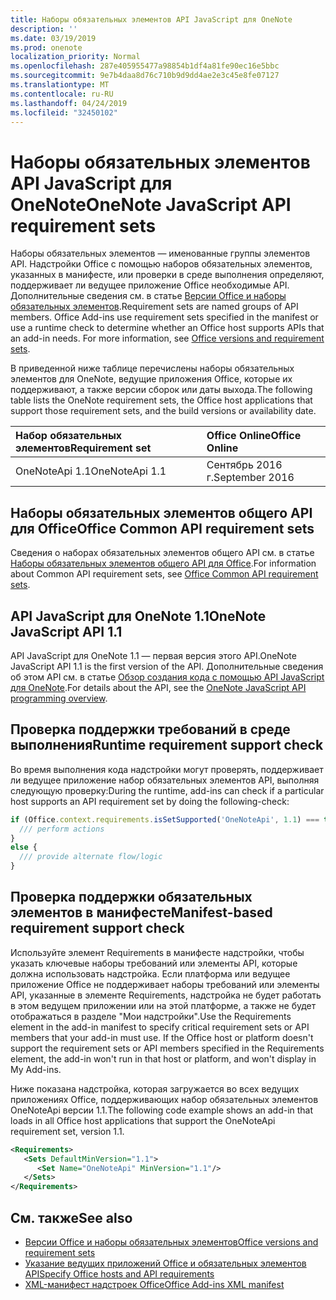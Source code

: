 ```yaml
---
title: Наборы обязательных элементов API JavaScript для OneNote
description: ''
ms.date: 03/19/2019
ms.prod: onenote
localization_priority: Normal
ms.openlocfilehash: 287e405955477a98854b1df4a81fe90ec16e5bbc
ms.sourcegitcommit: 9e7b4daa8d76c710b9d9dd4ae2e3c45e8fe07127
ms.translationtype: MT
ms.contentlocale: ru-RU
ms.lasthandoff: 04/24/2019
ms.locfileid: "32450102"
---
```

# <a name="onenote-javascript-api-requirement-sets"></a><span data-ttu-id="e2768-102">Наборы обязательных элементов API JavaScript для OneNote</span><span class="sxs-lookup"><span data-stu-id="e2768-102">OneNote JavaScript API requirement sets</span></span>

<span data-ttu-id="e2768-p101">Наборы обязательных элементов — именованные группы элементов API. Надстройки Office с помощью наборов обязательных элементов, указанных в манифесте, или проверки в среде выполнения определяют, поддерживает ли ведущее приложение Office необходимые API. Дополнительные сведения см. в статье [Версии Office и наборы обязательных элементов](/office/dev/add-ins/develop/office-versions-and-requirement-sets).</span><span class="sxs-lookup"><span data-stu-id="e2768-p101">Requirement sets are named groups of API members. Office Add-ins use requirement sets specified in the manifest or use a runtime check to determine whether an Office host supports APIs that an add-in needs. For more information, see [Office versions and requirement sets](/office/dev/add-ins/develop/office-versions-and-requirement-sets).</span></span>

<span data-ttu-id="e2768-106">В приведенной ниже таблице перечислены наборы обязательных элементов для OneNote, ведущие приложения Office, которые их поддерживают, а также версии сборок или даты выхода.</span><span class="sxs-lookup"><span data-stu-id="e2768-106">The following table lists the OneNote requirement sets, the Office host applications that support those requirement sets, and the build versions or availability date.</span></span>

|  <span data-ttu-id="e2768-107">Набор обязательных элементов</span><span class="sxs-lookup"><span data-stu-id="e2768-107">Requirement set</span></span>  |  <span data-ttu-id="e2768-108">Office Online</span><span class="sxs-lookup"><span data-stu-id="e2768-108">Office Online</span></span> | 
|:-----|:-----|
| <span data-ttu-id="e2768-109">OneNoteApi 1.1</span><span class="sxs-lookup"><span data-stu-id="e2768-109">OneNoteApi 1.1</span></span>  | <span data-ttu-id="e2768-110">Сентябрь 2016 г.</span><span class="sxs-lookup"><span data-stu-id="e2768-110">September 2016</span></span> |  

## <a name="office-common-api-requirement-sets"></a><span data-ttu-id="e2768-111">Наборы обязательных элементов общего API для Office</span><span class="sxs-lookup"><span data-stu-id="e2768-111">Office Common API requirement sets</span></span>

<span data-ttu-id="e2768-112">Сведения о наборах обязательных элементов общего API см. в статье [Наборы обязательных элементов общего API для Office](office-add-in-requirement-sets.md).</span><span class="sxs-lookup"><span data-stu-id="e2768-112">For information about Common API requirement sets, see [Office Common API requirement sets](office-add-in-requirement-sets.md).</span></span>

## <a name="onenote-javascript-api-11"></a><span data-ttu-id="e2768-113">API JavaScript для OneNote 1.1</span><span class="sxs-lookup"><span data-stu-id="e2768-113">OneNote JavaScript API 1.1</span></span> 

<span data-ttu-id="e2768-114">API JavaScript для OneNote 1.1 — первая версия этого API.</span><span class="sxs-lookup"><span data-stu-id="e2768-114">OneNote JavaScript API 1.1 is the first version of the API.</span></span> <span data-ttu-id="e2768-115">Дополнительные сведения об этом API см. в статье [Обзор создания кода с помощью API JavaScript для OneNote](/office/dev/add-ins/onenote/onenote-add-ins-programming-overview).</span><span class="sxs-lookup"><span data-stu-id="e2768-115">For details about the API, see the [OneNote JavaScript API programming overview](/office/dev/add-ins/onenote/onenote-add-ins-programming-overview).</span></span>

## <a name="runtime-requirement-support-check"></a><span data-ttu-id="e2768-116">Проверка поддержки требований в среде выполнения</span><span class="sxs-lookup"><span data-stu-id="e2768-116">Runtime requirement support check</span></span>

<span data-ttu-id="e2768-117">Во время выполнения кода надстройки могут проверять, поддерживает ли ведущее приложение набор обязательных элементов API, выполняя следующую проверку:</span><span class="sxs-lookup"><span data-stu-id="e2768-117">During the runtime, add-ins can check if a particular host supports an API requirement set by doing the following-check:</span></span> 

```js
if (Office.context.requirements.isSetSupported('OneNoteApi', 1.1) === true) {
  /// perform actions
}
else {
  /// provide alternate flow/logic
}
```

## <a name="manifest-based-requirement-support-check"></a><span data-ttu-id="e2768-118">Проверка поддержки обязательных элементов в манифесте</span><span class="sxs-lookup"><span data-stu-id="e2768-118">Manifest-based requirement support check</span></span>

<span data-ttu-id="e2768-p103">Используйте элемент Requirements в манифесте надстройки, чтобы указать ключевые наборы требований или элементы API, которые должна использовать надстройка. Если платформа или ведущее приложение Office не поддерживает наборы требований или элементы API, указанные в элементе Requirements, надстройка не будет работать в этом ведущем приложении или на этой платформе, а также не будет отображаться в разделе "Мои надстройки".</span><span class="sxs-lookup"><span data-stu-id="e2768-p103">Use the Requirements element in the add-in manifest to specify critical requirement sets or API members that your add-in must use. If the Office host or platform doesn't support the requirement sets or API members specified in the Requirements element, the add-in won't run in that host or platform, and won't display in My Add-ins.</span></span>

<span data-ttu-id="e2768-121">Ниже показана надстройка, которая загружается во всех ведущих приложениях Office, поддерживающих набор обязательных элементов OneNoteApi версии 1.1.</span><span class="sxs-lookup"><span data-stu-id="e2768-121">The following code example shows an add-in that loads in all Office host applications that support the OneNoteApi requirement set, version 1.1.</span></span>

```xml
<Requirements>
   <Sets DefaultMinVersion="1.1">
      <Set Name="OneNoteApi" MinVersion="1.1"/>
   </Sets>
</Requirements>
```

## <a name="see-also"></a><span data-ttu-id="e2768-122">См. также</span><span class="sxs-lookup"><span data-stu-id="e2768-122">See also</span></span>

- [<span data-ttu-id="e2768-123">Версии Office и наборы обязательных элементов</span><span class="sxs-lookup"><span data-stu-id="e2768-123">Office versions and requirement sets</span></span>](/office/dev/add-ins/develop/office-versions-and-requirement-sets)
- [<span data-ttu-id="e2768-124">Указание ведущих приложений Office и обязательных элементов API</span><span class="sxs-lookup"><span data-stu-id="e2768-124">Specify Office hosts and API requirements</span></span>](/office/dev/add-ins/develop/specify-office-hosts-and-api-requirements)
- [<span data-ttu-id="e2768-125">XML-манифест надстроек Office</span><span class="sxs-lookup"><span data-stu-id="e2768-125">Office Add-ins XML manifest</span></span>](/office/dev/add-ins/develop/add-in-manifests)
